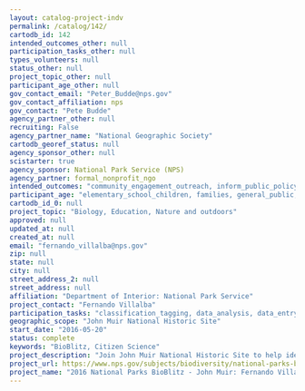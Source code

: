 ```yaml
---
layout: catalog-project-indv
permalink: /catalog/142/
cartodb_id: 142
intended_outcomes_other: null
participation_tasks_other: null
types_volunteers: null
status_other: null
project_topic_other: null
participant_age_other: null
gov_contact_email: "Peter_Budde@nps.gov"
gov_contact_affiliation: nps
gov_contact: "Pete Budde"
agency_partner_other: null
recruiting: False
agency_partner_name: "National Geographic Society"
cartodb_georef_status: null
agency_sponsor_other: null
scistarter: true
agency_sponsor: National Park Service (NPS)
agency_partner: formal_nonprofit_ngo
intended_outcomes: "community_engagement_outreach, inform_public_policy, io_education, operational_integration_use, research_advancement"
participant_age: "elementary_school_children, families, general_public, middle_school_children, targeted_group, teens"
cartodb_id_0: null
project_topic: "Biology, Education, Nature and outdoors"
approved: null
updated_at: null
created_at: null
email: "fernando_villalba@nps.gov"
zip: null
state: null
city: null
street_address_2: null
street_address: null
affiliation: "Department of Interior: National Park Service"
project_contact: "Fernando Villalba"
participation_tasks: "classification_tagging, data_analysis, data_entry, finding_entities, identification, learning, observation, site_selection_description, specimen_sample_collection"
geographic_scope: "John Muir National Historic Site"
start_date: "2016-05-20"
status: complete
keywords: "BioBlitz, Citizen Science"
project_description: "Join John Muir National Historic Site to help identify as many species as possible in specific taxonomic groups, particularly rare species; to gain information about species for which we have little information about in the park (e.g. invertebrates, fungi, mosses, etc.); to quantify areas of invasive species persistence and pervasiveness; and inventory species that are indicator species (e.g. lichen)."
project_url: https://www.nps.gov/subjects/biodiversity/national-parks-bioblitz.htm
project_name: "2016 National Parks BioBlitz - John Muir: Fernando Villalba"
---
```

